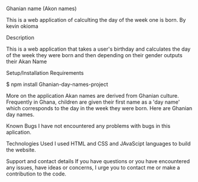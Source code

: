 Ghanian name (Akon names)

This is a web application of calculting the day of the week one is born. 
By kevin okioma

Description

This is a web application that takes a user's birthday and calculates the day of the week they were born and then depending on their gender outputs their Akan Name

Setup/Installation Requirements

$ npm install Ghanian-day-names-project

More on the application
Akan names are derived from Ghanian culture. Frequently in Ghana, children are given their first name as a 'day name' which corresponds to the day in the week they were born. Here are Ghanian day names.

Known Bugs
I have not encountered any problems with bugs in this aplication.

Technologies Used
I used HTML and CSS and JAvaScipt languages to build the website.

Support and contact details
If you have questions or you have encountered any issues, have ideas or concerns, I urge you to contact me or make a contribution to the code.


